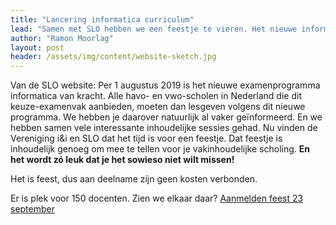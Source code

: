 ```yaml
---
title: "Lancering informatica curriculum"
lead: "Samen met SLO hebben we een feestje te vieren. Het nieuwe informatica curriculum wordt gelanceerd!"
author: "Ramon Moorlag"
layout: post
header: /assets/img/content/website-sketch.jpg
---
```

Van de SLO website:
Per 1 augustus 2019 is het nieuwe examenprogramma informatica van kracht. Alle havo- en vwo-scholen in Nederland die dit keuze-examenvak aanbieden, moeten dan lesgeven volgens dit nieuwe programma. We hebben je daarover natuurlijk al vaker geïnformeerd. En we hebben samen vele interessante inhoudelijke sessies gehad. Nu vinden de Vereniging i&i en SLO dat het tijd is voor een feestje. Dat feestje is inhoudelijk genoeg om mee te tellen voor je vakinhoudelijke scholing. __En het wordt zó leuk dat je het sowieso niet wilt missen!__

Het is feest, dus aan deelname zijn geen kosten verbonden.

Er is plek voor 150 docenten. Zien we elkaar daar?
[Aanmelden feest 23 september](https://events.slo.nl/nl/event/2019-09-23-en-daar-gaan-we-er-vandoor
)
